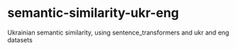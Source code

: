 # semantic-similarity-ukr-eng
Ukrainian semantic similarity, using sentence_transformers and ukr and eng datasets

